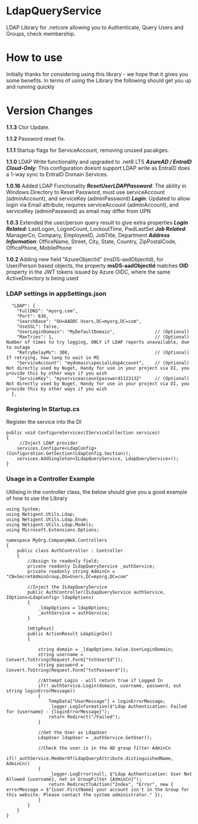 # LdapQueryService
LDAP Library for .netcore allowing you to Authenticate, Query Users and Groups, check membership.

# How to use

Initially thanks for considering using this library - we hope that it gives you some benefits.
In terms of using the Library the following should get you up and running quickly

# Version Changes
**1.1.3** Ctor Update.

**1.1.2** Password reset fix.

**1.1.1** Startup flags for ServiceAccount, removing unused pacakges.

**1.1.0** LDAP Write functionality and upgraded to .net8 LTS
***AzureAD / EntraID Cloud-Only***: This configuration doesnt support LDAP write as EntraID does a 1-way sync to EntraID Domain Services.

**1.0.16** Added LDAP Functionality
***ResetUserLDAPPassword***: The ability in Windows Directory to Reset Password, must use serviceAccount (adminAccount), and serviceKey (adminPassword)
***Login***: Updated to allow login via Email attribute, requires serviceAccount (adminAccount), and serviceKey (adminPassword) as email may differ from UPN

**1.0.3** Extended the user/person query result to give extra properties
***Login Related***: LastLogon, LogonCount, LockoutTime, PwdLastSet 
***Job Related***: ManagerCn, Company, EmployeeID, JobTitle, Department 
***Address Information***: OfficeName, Street, City, State, Country, ZipPostalCode, OfficePhone, MobilePhone 

**1.0.2** Adding new field "AzureObjectId" (msDS-aadObjectId), for User/Person based objects, the property **msDS-aadObjectId** matches **OID** property in the JWT tokens issued by Azure OIDC, where the same ActiveDirectory is being used

### LDAP settings in **appSettings.json**

```
  "LDAP": {
    "FullDNS": "myorg.com",
    "Port": 636,
    "SearchBase": "OU=AADDC Users,DC=myorg,DC=com",
    "UseSSL": false,
    "UserLoginDomain": "MyDefaultDomain",				// (Optional)
	"MaxTries": 1,										// (Optional) Number of times to try logging, ONLY if LDAP reports unavailable, due to outage
	"RetryDelayMs": 300,								// (Optional) If retrying, how long to wait in MS
    "ServiceAccount": "mydomain\specialLdapAccount",	// (Optional) Not directly used by Nuget, Handy for use in your project via DI, you provide this by other ways if you wish
    "ServiceKey": "myserviceaccountpassword1123132"		// (Optional) Not directly used by Nuget, Handy for use in your project via DI, you provide this by other ways if you wish
  },
```
  
### Registering In **Startup.cs**
Register the service into the DI 
```
public void ConfigureServices(IServiceCollection services)
{
	 //Inject LDAP provider
	services.Configure<LdapConfig>(Configuration.GetSection(LdapConfig.Section));
	services.AddSingleton<ILdapQueryService, LdapQueryService>();
}
```

### Usage in a Controller Example
Utilising in the controller class, the below should give you a good example of how to use the Library

```
using System;
using Netigent.Utils.Ldap;
using Netigent.Utils.Ldap.Enum;
using Netigent.Utils.Ldap.Models;
using Microsoft.Extensions.Options;

namespace MyOrg.CompanyWeb.Controllers
{
	public class AuthController : Controller
	{
		//Assign to readonly field;
		private readonly ILdapQueryService _authService;
		private readonly string AdminCn = "CN=SecretAdminGroup,OU=Users,DC=myorg,DC=com"

		//Inject the ILdapQueryService
		public AuthController(ILdapQueryService authService, IOptions<LdapConfig> ldapOptions)
		{
			_ldapOptions = ldapOptions;
			_authService = authService;
		}

		[HttpPost]
		public ActionResult LdapSignIn()
		{
			
			string domain = _ldapOptions.Value.UserLoginDomain;
			string username = Convert.ToString(Request.Form["txtUserId"]);
			string password = Convert.ToString(Request.Form["txtPassword"]);

			//Attempt Login - will return true if Logged In
			if(!_authService.Login(domain, username, password, out string loginErrorMessage))
			{
				TempData["UserMessage"] = loginErrorMessage;
				_logger.LogInformation($"Ldap Authentication: Failed for {username} - {loginErrorMessage}");
				return Redirect("/Failed");
			}

			//Get the User as LdapUser
			LdapUser ldapUser = _authService.GetUser();

			//Check the user is in the AD group filter AdminCn
			if(!_authService.MemberOf(LdapQueryAttribute.distinguishedName, AdminCn))
			{
				_logger.LogError(null, $"Ldap Authentication: User Not Allowed {username}, not in GroupFilter {AdminCn}");
				return RedirectToAction("Index", "Error", new { errorMessage = $"{user.FirstName} your account isn't in the Group for this website. Please contact the system administrator." });
			}
		}
	}
}
```
